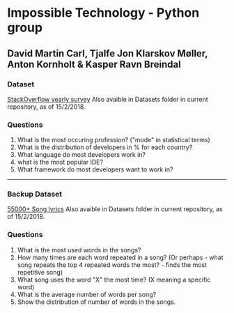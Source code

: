 # Impossible Technology - Python group
## David Martin Carl, Tjalfe Jon Klarskov Møller, Anton Kornholt & Kasper Ravn Breindal

### Dataset
[StackOverflow yearly survey](https://www.kaggle.com/stackoverflow/so-survey-2017/data)
Also avaible in Datasets folder in current repository, as of 15/2/2018.

### Questions
1. What is the most occuring profession? ("mode" in statistical terms)
2. What is the distribution of developers in % for each country?
3. What language do most developers work in?
4. what is the most popular IDE?
5. What framework do most developers want to work in?

___

### Backup Dataset
[55000+ Song lyrics](https://www.kaggle.com/mousehead/songlyrics/data)
Also avaible in Datasets folder in current repository, as of 15/2/2018.

### Questions
1. What is the most used words in the songs?
2. How many times are each word repeated in a song? (Or perhaps - what song repeats the top 4 repeated words the most? - finds the most repetitive song)
3. What song uses the word "X" the most time? (X meaning a specific word)
4. What is the average number of words per song?
5. Show the distribution of number of words in the songs.

